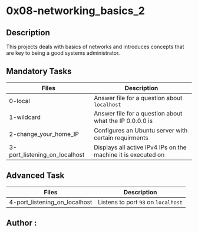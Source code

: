 # 0x08-networking_basics_2

## Description

This projects deals with basics of networks and introduces concepts that are key to being a good systems administrator.

## Mandatory Tasks

| Files | Description |
| ----- | ----------- |
| 0-local | Answer file for a question about `localhost` |
| 1-wildcard | Answer file for a question about what the IP 0.0.0.0 is |
| 2-change_your_home_IP | Configures an Ubuntu server with certain requirments |
| 3-port_listening_on_localhost | Displays all active IPv4 IPs on the machine it is executed on |

## Advanced Task

| Files | Description |
| ----- | ----------- |
| 4-port_listening_on_localhost | Listens to port `98` on `localhost` |

## Author :
